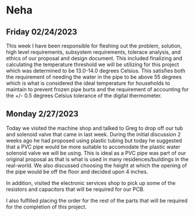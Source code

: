 # Neha

## Friday 02/24/2023

This week I have been responsible for fleshing out the problem, solution, high level requirements, subsystem requirements, tolerace analysis, and ethics of  our proposal and design document. This included finalizing and calculating the temperature threshold we will be utilizing for this project which was determined to be 13.0-14.0 degrees Celsius. This satisfies both the requirement of needing the water in the pipe to be above 55 degrees which is what is considered the ideal temperature for households to maintain to prevent frozen pipe burts and the requirement of accounting for the +/- 0.5 degrees Celsius tolerance of the digital thermometer.

## Monday 2/27/2023

Today we visited the machine shop and talked to Greg to drop off our tub and solenoid valve that came in last week. During the initial discussion 2 weeks ago he had proposed using plastic tubing but today he suggested that a PVC pipe would be more suitable to accomodate the plastic water solenoid valve we will be using. This is ideal as a PVC pipe was part of our original proposal as that is what is used in many residences/buildings in the real-world. We also discussed choosing the height at which the opening of the pipe would be off the floor and decided upon 4 inches. 

In addition, visited the electronic services shop to pick up some of the resistors and capacitors that will be required for our PCB.

I also fulfilled placing the order for the rest of the parts that will be required for the completion of this project.


